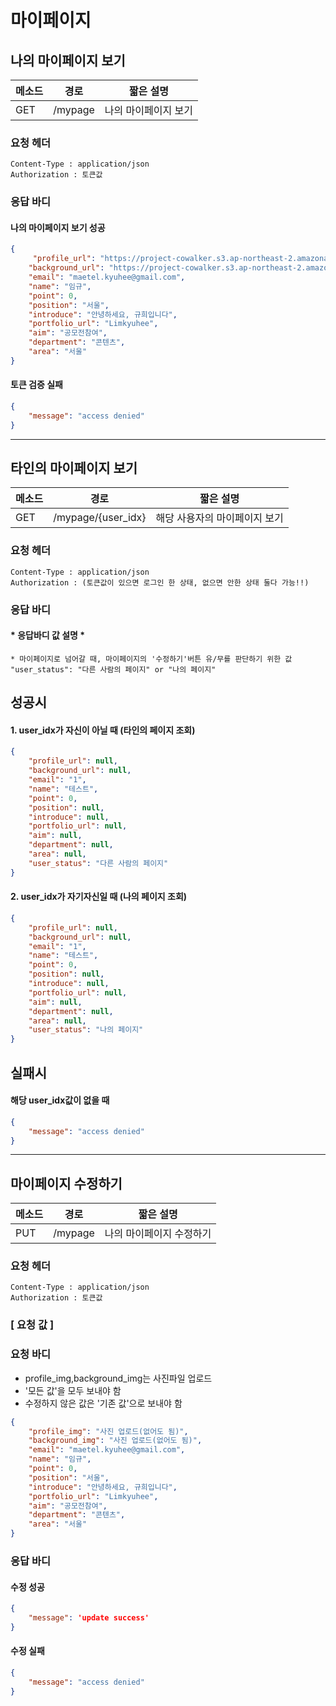 # 마이페이지
## 나의 마이페이지 보기

메소드 | 경로    | 짧은 설명
--- | ----- | ---------
GET | /mypage | 나의 마이페이지 보기 

### 요청 헤더

```
Content-Type : application/json
Authorization : 토큰값
```

### 응답 바디

#### 나의 마이페이지 보기 성공

```json
{
     "profile_url": "https://project-cowalker.s3.ap-northeast-2.amazonaws.com/1530870688166.png",
    "background_url": "https://project-cowalker.s3.ap-northeast-2.amazonaws.com/1530870688166.png",
    "email": "maetel.kyuhee@gmail.com",
    "name": "임규",
    "point": 0,
    "position": "서울",
    "introduce": "안녕하세요, 규희입니다",
    "portfolio_url": "Limkyuhee",
    "aim": "공모전참여",
    "department": "콘텐츠",
    "area": "서울"
}
```

#### 토큰 검증 실패

```json
{
    "message": "access denied"
}
```



------

## 타인의 마이페이지 보기

| 메소드 | 경로               | 짧은 설명                     |
| ------ | ------------------ | ----------------------------- |
| GET    | /mypage/{user_idx} | 해당 사용자의 마이페이지 보기 |

### 요청 헤더

```
Content-Type : application/json
Authorization : (토큰값이 있으면 로그인 한 상태, 없으면 안한 상태 둘다 가능!!)
```

### 응답 바디

#### * 응답바디 값 설명 *

```
* 마이페이지로 넘어갈 때, 마이페이지의 '수정하기'버튼 유/무를 판단하기 위한 값
"user_status": "다른 사람의 페이지" or "나의 페이지"
```

## 성공시

#### 1. user_idx가 자신이 아닐 때 (타인의 페이지 조회)

```json
{
    "profile_url": null,
    "background_url": null,
    "email": "1",
    "name": "테스트",
    "point": 0,
    "position": null,
    "introduce": null,
    "portfolio_url": null,
    "aim": null,
    "department": null,
    "area": null,
    "user_status": "다른 사람의 페이지"
}
```

#### 2. user_idx가 자기자신일 때 (나의 페이지 조회)

```json
{
    "profile_url": null,
    "background_url": null,
    "email": "1",
    "name": "테스트",
    "point": 0,
    "position": null,
    "introduce": null,
    "portfolio_url": null,
    "aim": null,
    "department": null,
    "area": null,
    "user_status": "나의 페이지"
} 
```

## 실패시

#### 해당 user_idx값이 없을 때

```json
{
    "message": "access denied"
}
```



------

## 마이페이지 수정하기

메소드  | 경로      | 짧은 설명
---- | ------- | ---------
PUT | /mypage | 나의 마이페이지 수정하기 

### 요청 헤더

```
Content-Type : application/json
Authorization : 토큰값
```

### [ 요청 값 ]

### 요청 바디

- profile_img,background_img는 사진파일 업로드
- '모든 값'을 모두 보내야 함
- 수정하지 않은 값은 '기존 값'으로 보내야 함

```json
{
    "profile_img": "사진 업로드(없어도 됨)",
    "background_img": "사진 업로드(없어도 됨)",
    "email": "maetel.kyuhee@gmail.com",
    "name": "임규",
    "point": 0,
    "position": "서울",
    "introduce": "안녕하세요, 규희입니다",
    "portfolio_url": "Limkyuhee",
    "aim": "공모전참여",
    "department": "콘텐츠",
    "area": "서울"
}
```

### 응답 바디

#### 수정 성공

```json
{
    "message": 'update success'
}
```

#### 수정 실패

```json
{
    "message": "access denied"
}
```
